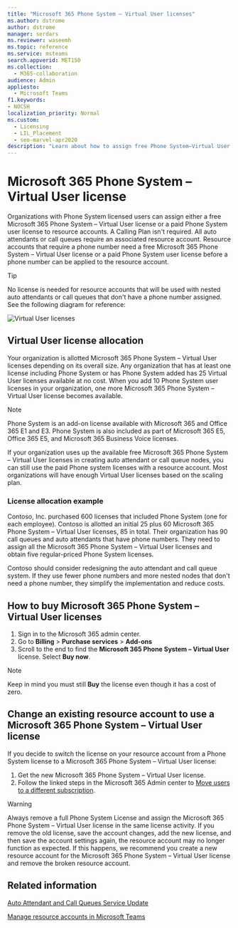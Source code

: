 ```yaml
---
title: "Microsoft 365 Phone System – Virtual User licenses"
ms.author: dstrome
author: dstrome
manager: serdars
ms.reviewer: waseemh
ms.topic: reference
ms.service: msteams
search.appverid: MET150
ms.collection: 
  - M365-collaboration
audience: Admin
appliesto: 
  - Microsoft Teams
f1.keywords:
- NOCSH
localization_priority: Normal
ms.custom: 
  - Licensing
  - LIL_Placement
  - seo-marvel-apr2020
description: "Learn about how to assign free Phone System–Virtual User license or a paid Phone System user license to resource accounts in your organization."
---
```


# Microsoft 365 Phone System – Virtual User license

Organizations with Phone System licensed users can assign either a free Microsoft 365 Phone System – Virtual User license or a paid Phone System user license to resource accounts. A Calling Plan isn't required. All auto attendants or call queues require an associated resource account. Resource accounts that require a phone number need a free Microsoft 365 Phone System – Virtual User license or a paid Phone System user license before a phone number can be applied to the resource account.

> [!TIP]
> No license is needed for resource accounts that will be used with nested auto attendants or call queues that don't have a phone number assigned. See the following diagram for reference: 

![Virtual User licenses](../media/resource-account.png)

## Virtual User license allocation

Your organization is allotted Microsoft 365 Phone System – Virtual User licenses depending on its overall size. Any organization that has at least one license including Phone System or has Phone System added has 25 Virtual User licenses available at no cost. When you add 10 Phone System user licenses in your organization, one more Microsoft 365 Phone System – Virtual User license becomes available.

> [!NOTE]
> Phone System is an add-on license available with Microsoft 365 and Office 365 E1 and E3. Phone System is also included as part of Microsoft 365 E5, Office 365 E5, and Microsoft 365 Business Voice licenses.

If your organization uses up the available free Microsoft 365 Phone System – Virtual User licenses in creating auto attendant or call queue nodes, you can still use the paid Phone system licenses with a resource account. Most organizations will have enough Virtual User licenses based on the scaling plan. 

### License allocation example

Contoso, Inc. purchased 600 licenses that included Phone System (one for each employee). Contoso is allotted an initial 25 plus 60 Microsoft 365 Phone System – Virtual User licenses, 85 in total. Their organization has 90 call queues and auto attendants that have phone numbers. They need to assign all the Microsoft 365 Phone System – Virtual User licenses and obtain five regular-priced Phone System licenses.

Contoso should consider redesigning the auto attendant and call queue system. If they use fewer phone numbers and more nested nodes that don't need a phone number, they simplify the implementation and reduce costs.

## How to buy Microsoft 365 Phone System – Virtual User licenses

1. Sign in to the Microsoft 365 admin center.
2. Go to **Billing** > **Purchase services** > **Add-ons**
3. Scroll to the end to find the **Microsoft 365 Phone System – Virtual User** license. Select **Buy now**.

> [!NOTE]
> Keep in mind you must still  **Buy** the license even though it has a cost of zero.

## Change an existing resource account to use a Microsoft 365 Phone System – Virtual User license

If you decide to switch the license on your resource account from a Phone System license to a Microsoft 365 Phone System – Virtual User license:

1. Get the new Microsoft 365 Phone System – Virtual User license.
2. Follow the linked steps in the Microsoft 365 Admin center to [Move users to a different subscription](/microsoft-365/admin/manage/assign-licenses-to-users#move-users-to-a-different-subscription).

> [!WARNING]
> Always remove a full Phone System License and assign the Microsoft 365 Phone System – Virtual User license in the same license activity. If you remove the old license, save the account changes, add the new license, and then save the account settings again, the resource account may no longer function as expected. If this happens, we recommend you create a new resource account for the Microsoft 365 Phone System – Virtual User license and remove the broken resource account. 

## Related information

[Auto Attendant and Call Queues Service Update](https://techcommunity.microsoft.com/t5/Microsoft-Teams-Blog/Auto-Attendant-and-Call-Queues-Service-Update/ba-p/564521)

[Manage resource accounts in Microsoft Teams](../manage-resource-accounts.md)